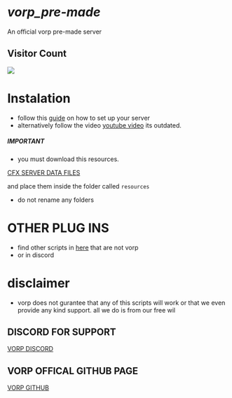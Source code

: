 # ***vorp_pre-made***
An official vorp pre-made server

## Visitor Count
  <img src="https://profile-counter.glitch.me/vorp_pre-made/count.svg" />
  
# Instalation

* follow this [guide](https://outsider31000.github.io/VORP_API-docs/posts/intro/) on how to set up your server
* alternatively follow the video [youtube video](https://www.youtube.com/watch?v=x-M3q9sV5IY&ab_channel=RIBSOSAY) its outdated. 
##### IMPORTANT

* you must download this resources.

[CFX SERVER DATA FILES](https://github.com/citizenfx/cfx-server-data/tree/master/resources)

and place them inside the folder called `resources`

* do not rename any folders

# OTHER PLUG INS

* find other scripts in [here](https://github.com/outsider31000/public-scripts) that are not vorp
* or in discord

# disclaimer
* vorp does not gurantee that any of this scripts will work or that we  even provide any kind support.
all we do is from our free wil


## DISCORD FOR SUPPORT

[VORP DISCORD](https://discord.gg/DHGVAbCj7N)

## VORP OFFICAL GITHUB PAGE ##

[VORP GITHUB](https://github.com/VORPCORE)
